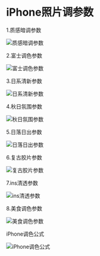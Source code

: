 # iPhone照片调参数

1.质感暗调参数

![质感暗调参数](https://github.com/evalabback/AINote/blob/main/images/iPhonephotoadjustments/1.jpg)

2.富士调色参数

![富士调色参数](https://github.com/evalabback/AINote/blob/main/images/iPhonephotoadjustments/2.jpg)

3.日系清新参数

![日系清新参数](https://github.com/evalabback/AINote/blob/main/images/iPhonephotoadjustments/3.jpg)

4.秋日氛围参数

![秋日氛围参数](https://github.com/evalabback/AINote/blob/main/images/iPhonephotoadjustments/4.jpg)

5.日落日出参数

![日落日出参数](https://github.com/evalabback/AINote/blob/main/images/iPhonephotoadjustments/5.jpg)

6.复古胶片参数

![复古胶片参数](https://github.com/evalabback/AINote/blob/main/images/iPhonephotoadjustments/6.jpg)

7.ins清透参数

![ins清透参数](https://github.com/evalabback/AINote/blob/main/images/iPhonephotoadjustments/7.jpg)

8.美食调色参数

![美食调色参数](https://github.com/evalabback/AINote/blob/main/images/iPhonephotoadjustments/8.jpg)



iPhone调色公式

![iPhone调色公式](https://github.com/evalabback/AINote/blob/main/images/iPhonephotoadjustments/9.jpg)



